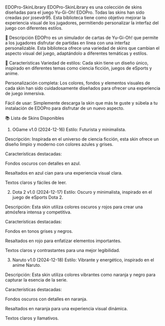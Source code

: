 EDOPro-SkinLibrary
EDOPro-SkinLibrary es una colección de skins diseñadas para el juego Yu-Gi-Oh! EDOPro. Todas las skins han sido creadas por josevdr95. Esta biblioteca tiene como objetivo mejorar la experiencia visual de los jugadores, permitiendo personalizar la interfaz del juego con diferentes estilos.

🌟 Descripción
EDOPro es un simulador de cartas de Yu-Gi-Oh! que permite a los jugadores disfrutar de partidas en línea con una interfaz personalizable. Esta biblioteca ofrece una variedad de skins que cambian el aspecto visual del juego, adaptándolo a diferentes temáticas y estilos.

🎨 Características
Variedad de estilos: Cada skin tiene un diseño único, inspirado en diferentes temas como ciencia ficción, juegos de eSports y anime.

Personalización completa: Los colores, fondos y elementos visuales de cada skin han sido cuidadosamente diseñados para ofrecer una experiencia de juego inmersiva.

Fácil de usar: Simplemente descarga la skin que más te guste y súbela a tu instalación de EDOPro para disfrutar de un nuevo aspecto.

📚 Lista de Skins Disponibles
1. OGame v1.0 (2024-12-16)
Estilo: Futurista y minimalista.

Descripción: Inspirada en el universo de ciencia ficción, esta skin ofrece un diseño limpio y moderno con colores azules y grises.

Características destacadas:

Fondos oscuros con detalles en azul.

Resaltados en azul cian para una experiencia visual clara.

Textos claros y fáciles de leer.

2. Dota 2 v1.0 (2024-12-17)
Estilo: Oscuro y minimalista, inspirado en el juego de eSports Dota 2.

Descripción: Esta skin utiliza colores oscuros y rojos para crear una atmósfera intensa y competitiva.

Características destacadas:

Fondos en tonos grises y negros.

Resaltados en rojo para enfatizar elementos importantes.

Textos claros y contrastantes para una mejor legibilidad.

3. Naruto v1.0 (2024-12-18)
Estilo: Vibrante y energético, inspirado en el anime Naruto.

Descripción: Esta skin utiliza colores vibrantes como naranja y negro para capturar la esencia de la serie.

Características destacadas:

Fondos oscuros con detalles en naranja.

Resaltados en naranja para una experiencia visual dinámica.

Textos claros y llamativos.
